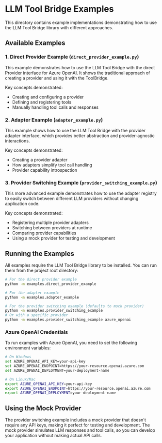 # LLM Tool Bridge Examples

This directory contains example implementations demonstrating how to use the LLM Tool Bridge library with different approaches.

## Available Examples

### 1. Direct Provider Example (`direct_provider_example.py`)

This example demonstrates how to use the LLM Tool Bridge with the direct Provider interface for Azure OpenAI. It shows the traditional approach of creating a provider and using it with the ToolBridge.

Key concepts demonstrated:
- Creating and configuring a provider
- Defining and registering tools
- Manually handling tool calls and responses

### 2. Adapter Example (`adapter_example.py`)

This example shows how to use the LLM Tool Bridge with the provider adapter interface, which provides better abstraction and provider-agnostic interactions.

Key concepts demonstrated:
- Creating a provider adapter
- How adapters simplify tool call handling
- Provider capability introspection

### 3. Provider Switching Example (`provider_switching_example.py`)

This more advanced example demonstrates how to use the adapter registry to easily switch between different LLM providers without changing application code.

Key concepts demonstrated:
- Registering multiple provider adapters
- Switching between providers at runtime
- Comparing provider capabilities
- Using a mock provider for testing and development

## Running the Examples

All examples require the LLM Tool Bridge library to be installed. You can run them from the project root directory:

```bash
# For the direct provider example
python -m examples.direct_provider_example

# For the adapter example
python -m examples.adapter_example

# For the provider switching example (defaults to mock provider)
python -m examples.provider_switching_example
# Or with a specific provider
python -m examples.provider_switching_example azure_openai
```

### Azure OpenAI Credentials

To run examples with Azure OpenAI, you need to set the following environment variables:

```bash
# On Windows
set AZURE_OPENAI_API_KEY=your-api-key
set AZURE_OPENAI_ENDPOINT=https://your-resource.openai.azure.com
set AZURE_OPENAI_DEPLOYMENT=your-deployment-name

# On Linux/Mac
export AZURE_OPENAI_API_KEY=your-api-key
export AZURE_OPENAI_ENDPOINT=https://your-resource.openai.azure.com
export AZURE_OPENAI_DEPLOYMENT=your-deployment-name
```

## Using the Mock Provider

The provider switching example includes a mock provider that doesn't require any API keys, making it perfect for testing and development. The mock provider simulates LLM responses and tool calls, so you can develop your application without making actual API calls.